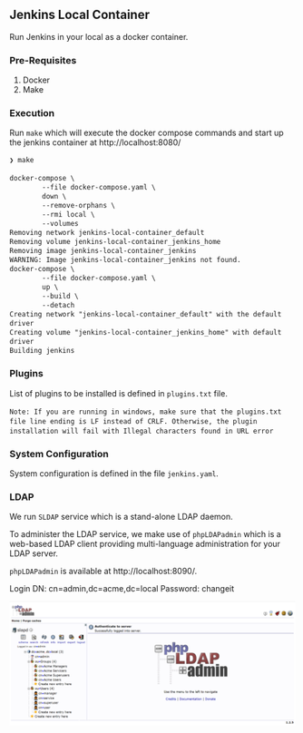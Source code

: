 ## Jenkins Local Container

Run Jenkins in your local as a docker container.

### Pre-Requisites

1. Docker
2. Make

### Execution

Run `make` which will execute the docker compose commands and start up the jenkins container at http://localhost:8080/

```shell
❯ make

docker-compose \
        --file docker-compose.yaml \
        down \
        --remove-orphans \
        --rmi local \
        --volumes
Removing network jenkins-local-container_default
Removing volume jenkins-local-container_jenkins_home
Removing image jenkins-local-container_jenkins
WARNING: Image jenkins-local-container_jenkins not found.
docker-compose \
        --file docker-compose.yaml \
        up \
        --build \
        --detach
Creating network "jenkins-local-container_default" with the default driver
Creating volume "jenkins-local-container_jenkins_home" with default driver
Building jenkins
```

### Plugins

List of plugins to be installed is defined in `plugins.txt` file.

`Note: If you are running in windows, make sure that the plugins.txt file line ending is LF instead of CRLF. Otherwise, the plugin installation will fail with Illegal characters found in URL error`

### System Configuration

System configuration is defined in the file `jenkins.yaml`.

### LDAP

We run `SLDAP` service which is a stand-alone LDAP daemon. 

To administer the LDAP service, we make use of `phpLDAPadmin` which is a web-based LDAP client providing multi-language administration for your LDAP server.

`phpLDAPadmin` is available at http://localhost:8090/.


Login DN: cn=admin,dc=acme,dc=local
Password: changeit

![phpLDAPadmin](images/phpLDAPadmin.png?raw=true)